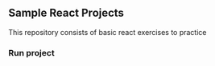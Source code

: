 ## Sample React Projects

This repository consists of basic react exercises to practice

### Run project
